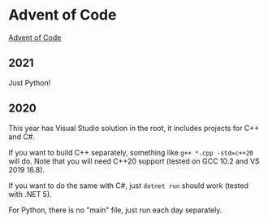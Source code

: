 # Advent of Code
[Advent of Code](https://adventofcode.com)

## 2021

Just Python!
## 2020

This year has Visual Studio solution in the root, it includes projects for C++ and C#.

If you want to build C++ separately, something like `g++ *.cpp -std=c++20` will do. Note that you will need C++20 support (tested on GCC 10.2 and VS 2019 16.8).

If you want to do the same with C#, just `dotnet run` should work (tested with .NET 5).

For Python, there is no "main" file, just run each day separately.
